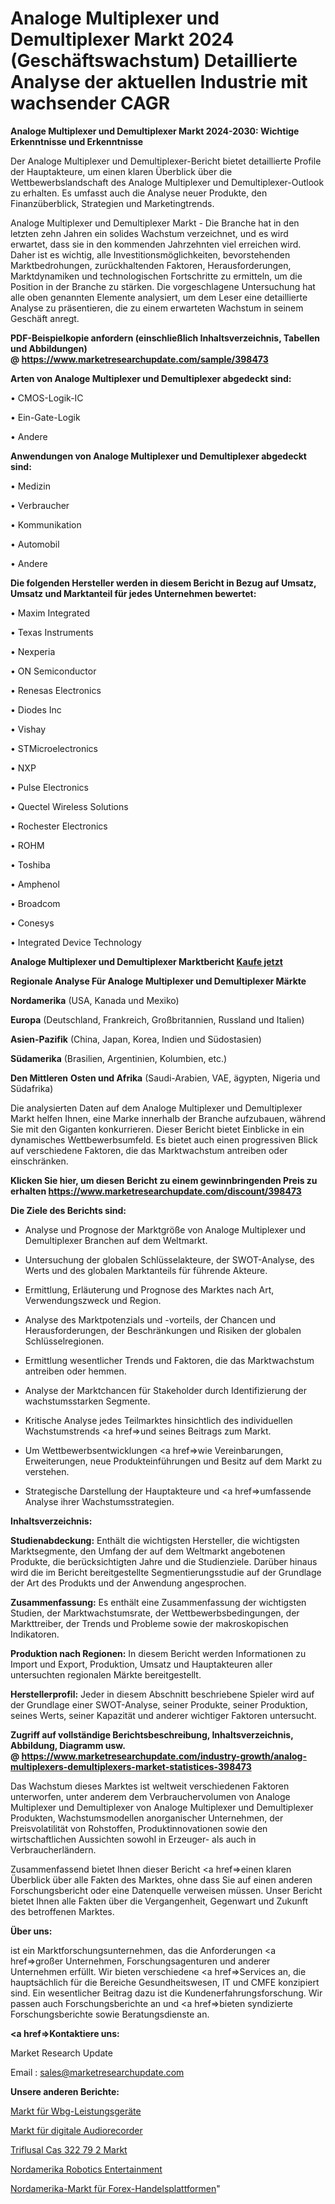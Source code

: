 # Analoge Multiplexer und Demultiplexer Markt 2024 (Geschäftswachstum) Detaillierte Analyse der aktuellen Industrie mit wachsender CAGR

<strong>Analoge Multiplexer und Demultiplexer Markt 2024-2030: Wichtige Erkenntnisse und Erkenntnisse</strong>

Der Analoge Multiplexer und Demultiplexer-Bericht bietet detaillierte Profile der Hauptakteure, um einen klaren Überblick über die Wettbewerbslandschaft des Analoge Multiplexer und Demultiplexer-Outlook zu erhalten. Es umfasst auch die Analyse neuer Produkte, den Finanzüberblick, Strategien und Marketingtrends.

Analoge Multiplexer und Demultiplexer Markt - Die Branche hat in den letzten zehn Jahren ein solides Wachstum verzeichnet, und es wird erwartet, dass sie in den kommenden Jahrzehnten viel erreichen wird. Daher ist es wichtig, alle Investitionsmöglichkeiten, bevorstehenden Marktbedrohungen, zurückhaltenden Faktoren, Herausforderungen, Marktdynamiken und technologischen Fortschritte zu ermitteln, um die Position in der Branche zu stärken. Die vorgeschlagene Untersuchung hat alle oben genannten Elemente analysiert, um dem Leser eine detaillierte Analyse zu präsentieren, die zu einem erwarteten Wachstum in seinem Geschäft anregt.

<strong><b>PDF-Beispielkopie anfordern (einschließlich Inhaltsverzeichnis, Tabellen und Abbildungen) @ </b></strong><strong><a href=https://www.marketresearchupdate.com/sample/398473><strong>https://www.marketresearchupdate.com/sample/398473</u></a></strong></strong>

<strong>Arten von Analoge Multiplexer und Demultiplexer abgedeckt sind:</strong>

• CMOS-Logik-IC

• Ein-Gate-Logik

• Andere

<strong>Anwendungen von Analoge Multiplexer und Demultiplexer abgedeckt sind:</strong>

• Medizin

• Verbraucher

• Kommunikation

• Automobil

• Andere

<strong>Die folgenden Hersteller werden in diesem Bericht in Bezug auf Umsatz, Umsatz und Marktanteil für jedes Unternehmen bewertet:</strong>

• Maxim Integrated

• Texas Instruments

• Nexperia

• ON Semiconductor

• Renesas Electronics

• Diodes Inc

• Vishay

• STMicroelectronics

• NXP

• Pulse Electronics

• Quectel Wireless Solutions

• Rochester Electronics

• ROHM

• Toshiba

• Amphenol

• Broadcom

• Conesys

• Integrated Device Technology

<strong>Analoge Multiplexer und Demultiplexer Marktbericht <a href=https://www.marketresearchupdate.com/buynow/398473>Kaufe jetzt</a></strong>

<strong>Regionale Analyse Für Analoge Multiplexer und Demultiplexer Märkte</strong>

<strong>Nordamerika</strong> (USA, Kanada und Mexiko)

<strong>Europa</strong> (Deutschland, Frankreich, Großbritannien, Russland und Italien)

<strong>Asien-Pazifik</strong> (China, Japan, Korea, Indien und Südostasien)

<strong>Südamerika</strong> (Brasilien, Argentinien, Kolumbien, etc.)

<strong>Den Mittleren</strong> <strong>Osten und Afrika</strong> (Saudi-Arabien, VAE, ägypten, Nigeria und Südafrika)

Die analysierten Daten auf dem Analoge Multiplexer und Demultiplexer Markt helfen Ihnen, eine Marke innerhalb der Branche aufzubauen, während Sie mit den Giganten konkurrieren. Dieser Bericht bietet Einblicke in ein dynamisches Wettbewerbsumfeld. Es bietet auch einen progressiven Blick auf verschiedene Faktoren, die das Marktwachstum antreiben oder einschränken.

<strong>Klicken Sie hier, um diesen Bericht zu einem gewinnbringenden Preis zu erhalten
</strong><strong><a href=https://www.marketresearchupdate.com/discount/398473>https://www.marketresearchupdate.com/discount/398473</b></u></strong></a>

<strong>Die Ziele des Berichts sind:</strong>

- Analyse und Prognose der Marktgröße von Analoge Multiplexer und Demultiplexer Branchen auf dem Weltmarkt.

- Untersuchung der globalen Schlüsselakteure, der SWOT-Analyse, des Werts und des globalen Marktanteils für führende Akteure.

- Ermittlung, Erläuterung und Prognose des Marktes nach Art, Verwendungszweck und Region.

- Analyse des Marktpotenzials und -vorteils, der Chancen und Herausforderungen, der Beschränkungen und Risiken der globalen Schlüsselregionen.

- Ermittlung wesentlicher Trends und Faktoren, die das Marktwachstum antreiben oder hemmen.

- Analyse der Marktchancen für Stakeholder durch Identifizierung der wachstumsstarken Segmente.

- Kritische Analyse jedes Teilmarktes hinsichtlich des individuellen Wachstumstrends <a href=>und</a> seines Beitrags zum Markt.

- Um Wettbewerbsentwicklungen <a href=>wie</a> Vereinbarungen, Erweiterungen, neue Produkteinführungen und Besitz auf dem Markt zu verstehen.

- Strategische Darstellung der Hauptakteure und <a href=>umfas</a>sende Analyse ihrer Wachstumsstrategien.

<strong>Inhaltsverzeichnis:</strong>

<strong>Studienabdeckung:</strong> Enthält die wichtigsten Hersteller, die wichtigsten Marktsegmente, den Umfang der auf dem Weltmarkt angebotenen Produkte, die berücksichtigten Jahre und die Studienziele. Darüber hinaus wird die im Bericht bereitgestellte Segmentierungsstudie auf der Grundlage der Art des Produkts und der Anwendung angesprochen.

<strong>Zusammenfassung:</strong> Es enthält eine Zusammenfassung der wichtigsten Studien, der Marktwachstumsrate, der Wettbewerbsbedingungen, der Markttreiber, der Trends und Probleme sowie der makroskopischen Indikatoren.

<strong>Produktion nach Regionen:</strong> In diesem Bericht werden Informationen zu Import und Export, Produktion, Umsatz und Hauptakteuren aller untersuchten regionalen Märkte bereitgestellt.

<strong>Herstellerprofil:</strong> Jeder in diesem Abschnitt beschriebene Spieler wird auf der Grundlage einer SWOT-Analyse, seiner Produkte, seiner Produktion, seines Werts, seiner Kapazität und anderer wichtiger Faktoren untersucht.

<strong><b>Zugriff auf vollständige Berichtsbeschreibung, Inhaltsverzeichnis, Abbildung, Diagramm usw. @ </b></strong><strong><a href=https://www.marketresearchupdate.com/industry-growth/analog-multiplexers-demultiplexers-market-statistices-398473>https://www.marketresearchupdate.com/industry-growth/analog-multiplexers-demultiplexers-market-statistices-398473</a></strong>

Das Wachstum dieses Marktes ist weltweit verschiedenen Faktoren unterworfen, unter anderem dem Verbrauchervolumen von Analoge Multiplexer und Demultiplexer von Analoge Multiplexer und Demultiplexer Produkten, Wachstumsmodellen anorganischer Unternehmen, der Preisvolatilität von Rohstoffen, Produktinnovationen sowie den wirtschaftlichen Aussichten sowohl in Erzeuger- als auch in Verbraucherländern.

Zusammenfassend bietet Ihnen dieser Bericht <a href=>einen</a> klaren Überblick über alle Fakten des Marktes, ohne dass Sie auf einen anderen Forschungsbericht oder eine Datenquelle verweisen müssen. Unser Bericht bietet Ihnen alle Fakten über die Vergangenheit, Gegenwart und Zukunft des betroffenen Marktes.

<strong>Über uns:</strong>

 ist ein Marktforschungsunternehmen, das die Anforderungen <a href=>großer</a> Unternehmen, Forschungsagenturen und anderer Unternehmen erfüllt. Wir bieten verschiedene <a href=>Services</a> an, die hauptsächlich für die Bereiche Gesundheitswesen, IT und CMFE konzipiert sind. Ein wesentlicher Beitrag dazu ist die Kundenerfahrungsforschung. Wir passen auch Forschungsberichte an und <a href=>bieten</a> syndizierte Forschungsberichte sowie Beratungsdienste an.

<strong><a href=>Kontaktiere uns:</a></strong>

Market Research Update

Email : sales@marketresearchupdate.com

<strong>Unsere anderen Berichte:</strong>

<a href=https://www.linkedin.com/pulse/wbg-power-devices-market-has-huge-demand-worldwide>Markt für Wbg-Leistungsgeräte</a>

<a href=https://www.linkedin.com/pulse/digital-audio-recorders-market-2023-remarking>Markt für digitale Audiorecorder</a>

<a href=https://www.linkedin.com/pulse/triflusal-cas-322-79-2-market-2023-analysis-growth-drivers>Triflusal Cas 322 79 2 Markt</a>

<a href=https://www.linkedin.com/pulse/north-america-robotics-entertainment>Nordamerika Robotics Entertainment</a>

<a href=https://www.linkedin.com/pulse/north-america-forex-trading-platform-market-report-covers>Nordamerika-Markt für Forex-Handelsplattformen</a>"
